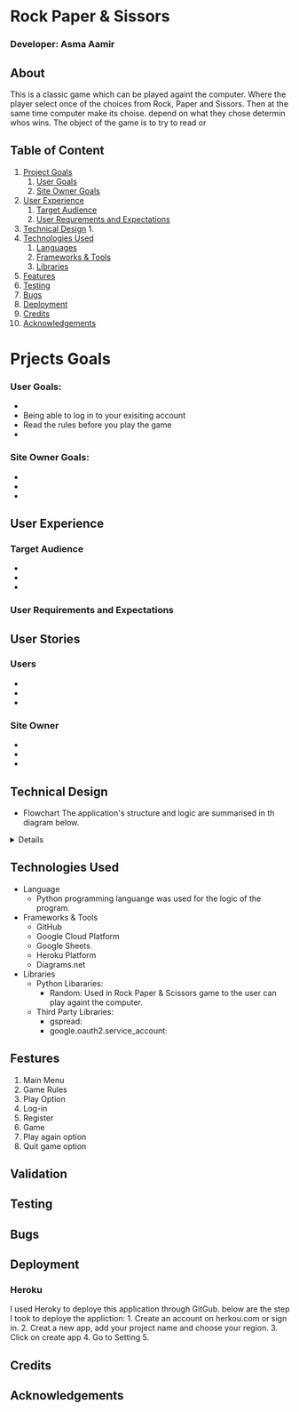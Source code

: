 # Rock Paper & Sissors  

### Developer: Asma Aamir 

## About
This is a classic game which can be played againt the computer. Where the player select once of the choices from Rock, Paper and Sissors. Then at the same time computer make its choise. depend on what they chose determin whos wins.
The object of the game is to try to read or 


## Table of Content
1. [Project Goals](#projects-goals)
    1. [User Goals](#user-goals)
    2. [Site Owner Goals](#site-owner-goals)
2. [User Experience](#user-experiencer)
    1. [Target Audience](#target-audience)
    2. [User Requrements and Expectations](#users-requirment-and-expectations)
3. [Technical Design](#technical-design)
    1. 
4. [Technologies Used](#technologies-used)
    1. [Languages](#languages)
    2. [Frameworks & Tools](#frameworks--tools)
    3. [Libraries](#libraries)
5. [Features](#features)
6. [Testing](#validation) 
8. [Bugs](#bugs)
9. [Deployment](#deployment)
10. [Credits](#credits)
11. [Acknowledgements](#acknowledgements)

# Prjects Goals
### User Goals:
* 
* Being able to log in to your exisiting account 
* Read the rules before you play the game 
* 

### Site Owner Goals:
* 
* 
* 
## User Experience 
### Target Audience
* 
* 
* 

### User Requirements and Expectations 

## User Stories
### Users
* 
* 
* 

### Site Owner
* 
* 
* 

## Technical Design 
* Flowchart 
The application's structure and logic are summarised in th diagram below. 
<details><img src="docs/flowchart.png"></details>

## Technologies Used
* Language
    - Python programming languange was used for the logic of the program. 
* Frameworks & Tools 
    - GitHub
    - Google Cloud Platform
    - Google Sheets 
    - Heroku Platform 
    - Diagrams.net 
* Libraries
    * Python Libararies: 
        - Random: Used in Rock Paper & Scissors game to the user can play againt the computer. 
    * Third Party Libraries:
        - gspread: 
        - google.oauth2.service_account:
        
## Festures
1. Main Menu
2. Game Rules 
3. Play Option
4. Log-in 
5. Register 
6. Game 
7. Play again option 
8. Quit game option

## Validation

## Testing 

## Bugs

## Deployment
### Heroku 
I used Heroky to deploye this application through GitGub. below are the step I took to deploye the appliction:
    1. Create an account on herkou.com or sign in. 
    2. Creat a new app, add your project name and choose your region. 
    3. Click on create app
    4. Go to Setting 
    5. 


## Credits 

## Acknowledgements 